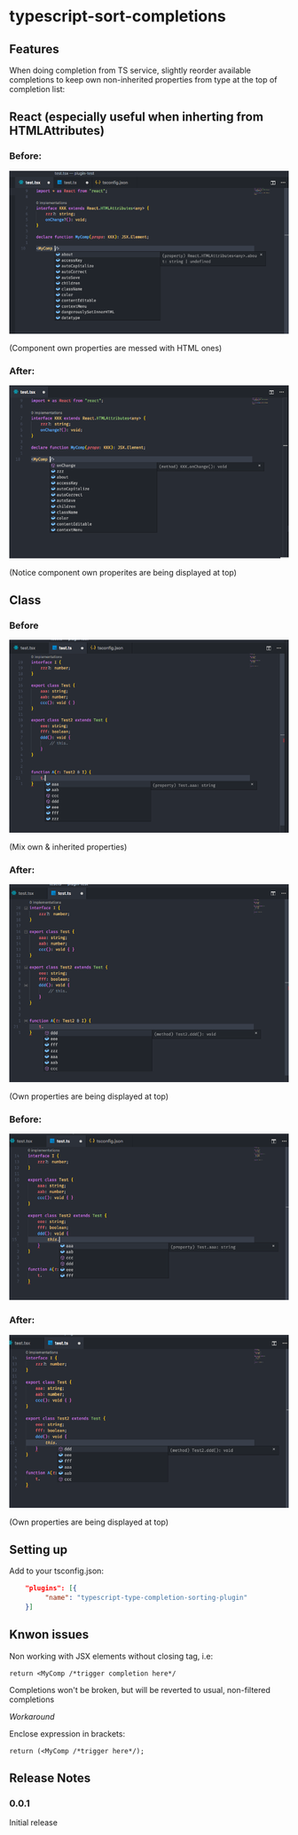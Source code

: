 # typescript-sort-completions

## Features

When doing completion from TS service, slightly reorder available completions to keep own non-inherited properties from type at the top of completion list:

## React (especially useful when inherting from HTMLAttributes)

### Before: 
![](/images/react-before.png) 

(Component own properties are messed with HTML ones)

### After: 
![](/images/react-after.png)

(Notice component own properites are being displayed at top)

## Class

### Before
![](/images/class1-before.png)

(Mix own & inherited properties)

### After:
![](/images/class1-after.png)

(Own properties are being displayed at top)

### Before:
![](/images/class2-before.png)

### After:
![](/images/class2-after.png)

(Own properties are being displayed at top)

## Setting up

Add to your tsconfig.json:

```json
    "plugins": [{
         "name": "typescript-type-completion-sorting-plugin"
    }]
```

## Knwon issues

Non working with JSX elements without closing tag, i.e:
```tsx
return <MyComp /*trigger completion here*/
```
Completions won't be broken, but will be reverted to usual, non-filtered completions

*Workaround*

Enclose expression in brackets:
```tsx
return (<MyComp /*trigger here*/);
```

## Release Notes

### 0.0.1

Initial release 
